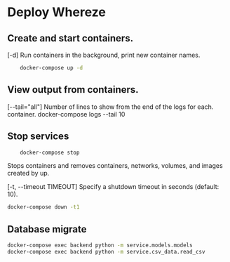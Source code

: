 # Deploy Whereze

##  Create and start containers. 

[-d] Run containers in the background, print new container names.

```bash
    docker-compose up -d
```

##  View output from containers. 

[--tail="all"] Number of lines to show from the end of the logs for each. container.
    docker-compose logs --tail 10

##  Stop services

```bash
    docker-compose stop
```

 Stops containers and removes containers, networks, volumes, and images created by up.
 
 [-t, --timeout TIMEOUT]   Specify a shutdown timeout in seconds (default: 10).

```bash
docker-compose down -t1
```

## Database migrate

```bash
docker-compose exec backend python -m service.models.models
docker-compose exec backend python -m service.csv_data.read_csv
```